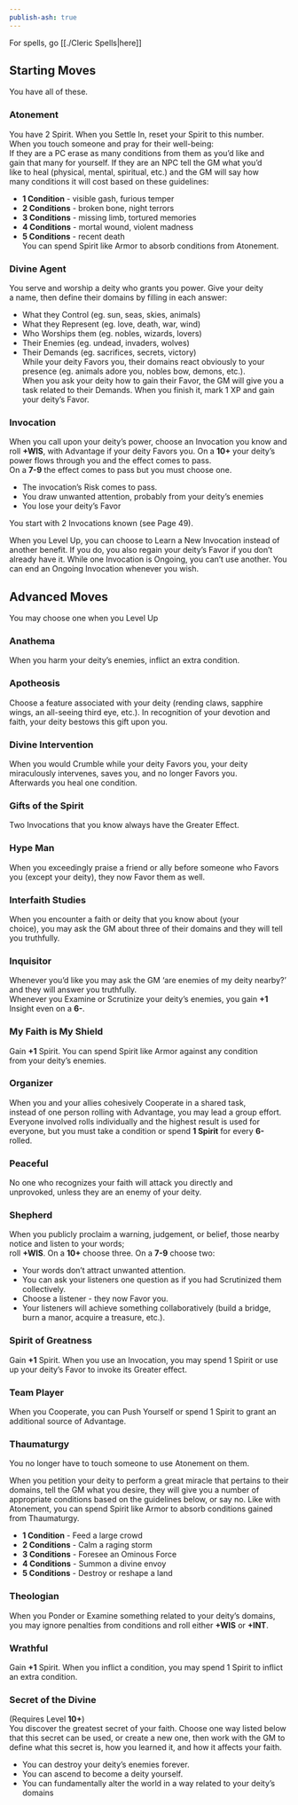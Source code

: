 ```yaml
---  
publish-ash: true  
---  
```

For spells, go [[./Cleric Spells|here]]  
## Starting Moves   
You have all of these.  
### Atonement  
You have 2 Spirit. <span class="move-trigger">When you Settle In,</span> reset your Spirit to this number.  
When you touch someone and pray for their well-being:  
If they are a PC erase as many conditions from them as you’d like and  
gain that many for yourself. If they are an NPC tell the GM what you’d  
like to heal (physical, mental, spiritual, etc.) and the GM will say how  
many conditions it will cost based on these guidelines:  
- **1 Condition** - visible gash, furious temper  
- **2 Conditions** - broken bone, night terrors  
- **3 Conditions** - missing limb, tortured memories  
- **4 Conditions** - mortal wound, violent madness  
- **5 Conditions** - recent death  
You can spend Spirit like Armor to absorb conditions from Atonement.  
  
### Divine Agent  
You serve and worship a deity who grants you power. Give your deity  
a name, then define their domains by filling in each answer:  
- What they Control (eg. sun, seas, skies, animals)  
- What they Represent (eg. love, death, war, wind)  
- Who Worships them (eg. nobles, wizards, lovers)  
- Their Enemies (eg. undead, invaders, wolves)  
- Their Demands (eg. sacrifices, secrets, victory)  
<span class="move-trigger">While your deity Favors you,</span> their domains react obviously to your presence (eg. animals adore you, nobles bow, demons, etc.).  
<span class="move-trigger">When you ask your deity how to gain their Favor,</span> the GM will give you a task related to their Demands. <span class="move-trigger">When you finish it,</span> mark 1 XP and gain your deity’s Favor.  
  
### Invocation  
<span class="move-trigger">When you call upon your deity’s power,</span> choose an Invocation you know and roll **+WIS**, with Advantage if your deity Favors you. On a **10+** your deity’s power flows through you and the effect comes to pass.  
On a  **7-9** the effect comes to pass but you must choose one.  
- The invocation’s Risk comes to pass.  
- You draw unwanted attention, probably from your deity’s enemies  
- You lose your deity’s Favor  
  
You start with 2 Invocations known (see Page 49).  
  
<span class="move-trigger">When you Level Up,</span> you can choose to Learn a New Invocation instead of another benefit. If you do, you also regain your deity’s Favor if you don’t already have it. <span class="move-trigger">While one Invocation is Ongoing,</span> you can’t use another. You can end an Ongoing Invocation whenever you wish.  
  
## Advanced Moves  
You may choose one when you Level Up  
### Anathema  
<span class="move-trigger">When you harm your deity’s enemies,</span> inflict an extra condition.  
  
### Apotheosis  
Choose a feature associated with your deity (rending claws, sapphire wings, an all-seeing third eye, etc.). In recognition of your devotion and faith, your deity bestows this gift upon you.  
  
### Divine Intervention  
<span class="move-trigger">When you would Crumble while your deity Favors you,</span> your deity miraculously intervenes, saves you, and no longer Favors you.  
Afterwards you heal one condition.  
  
### Gifts of the Spirit  
Two Invocations that you know always have the Greater Effect.  
  
### Hype Man  
When you exceedingly praise a friend or ally before someone who Favors you (except your deity), they now Favor them as well.  
  
### Interfaith Studies  
When you encounter a faith or deity that you know about (your  
choice), you may ask the GM about three of their domains and they will tell you truthfully.  
  
### Inquisitor  
Whenever you’d like you may ask the GM ‘are enemies of my deity nearby?’ and they will answer you truthfully.  
<span class="move-trigger">Whenever you Examine or Scrutinize your deity’s enemies,</span> you gain **+1** Insight even on a  **6-**.  
  
### My Faith is My Shield  
Gain  **+1** Spirit. You can spend Spirit like Armor against any condition  
from your deity’s enemies.  
  
### Organizer  
<span class="move-trigger">When you and your allies cohesively Cooperate in a shared task,</span>  
instead of one person rolling with Advantage, you may lead a group effort. Everyone involved rolls individually and the highest result is used for everyone, but you must take a condition or spend **1 Spirit** for every  **6-** rolled.  
  
### Peaceful  
No one who recognizes your faith will attack you directly and  
unprovoked, unless they are an enemy of your deity.  
  
### Shepherd  
<span class="move-trigger">When you publicly proclaim a warning, judgement, or belief,</span>  those nearby notice and listen to your words;   
roll **+WIS**. On a  **10+** choose three. On a  **7-9** choose two:  
- Your words don’t attract unwanted attention.  
- You can ask your listeners one question as if you had Scrutinized them collectively.  
- Choose a listener - they now Favor you.  
- Your listeners will achieve something collaboratively (build a bridge, burn a manor, acquire a treasure, etc.).  
  
### Spirit of Greatness  
Gain  **+1** Spirit. <span class="move-trigger">When you use an Invocation,</span> you may spend 1 Spirit or use up your deity’s Favor to invoke its Greater effect.  
  
### Team Player  
<span class="move-trigger">When you Cooperate,</span> you can Push Yourself or spend 1 Spirit to grant an additional source of Advantage.  
  
### Thaumaturgy  
You no longer have to touch someone to use Atonement on them.  
  
<span class="move-trigger">When you petition your deity to perform a great miracle that pertains to their domains</span>, tell the GM what you desire, they will give you a number of appropriate conditions based on the guidelines below, or say no. Like with Atonement, you can spend Spirit like Armor to absorb conditions gained from Thaumaturgy.  
- **1 Condition** - Feed a large crowd  
- **2 Conditions** - Calm a raging storm  
- **3 Conditions** - Foresee an Ominous Force  
- **4 Conditions** - Summon a divine envoy  
- **5 Conditions** - Destroy or reshape a land  
  
### Theologian  
<span class="move-trigger">When you Ponder or Examine something related to your deity’s domains,</span> you may ignore penalties from conditions and roll either **+WIS** or  **+INT**.  
  
### Wrathful  
Gain  **+1** Spirit. <span class="move-trigger">When you inflict a condition,</span> you may spend 1 Spirit to inflict an extra condition.  
  
### Secret of the Divine   
(Requires Level  **10+**)  
You discover the greatest secret of your faith. Choose one way listed below that this secret can be used, or create a new one, then work with the GM to define what this secret is, how you learned it, and how it affects your faith.  
- You can destroy your deity’s enemies forever.  
- You can ascend to become a deity yourself.  
- You can fundamentally alter the world in a way related to your deity’s domains